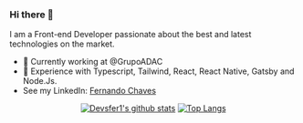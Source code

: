 ### Hi there 👋

I am a Front-end Developer passionate about the best and latest technologies on the market.

- 🔭 Currently working at @GrupoADAC
- 🌱 Experience with Typescript, Tailwind, React, React Native, Gatsby and Node.Js.
- See my LinkedIn: [Fernando Chaves](https://www.linkedin.com/in/fernandochavesfc/)

<div align="center" >

[![Devsfer1's github stats](https://github-readme-stats.vercel.app/api?username=devsfer1&show_icons=true&theme=radical&bg_color=30,0d0d0d,191919&title_color=fff&text_color=fff&icon_color=79ff97)](https://github.com/anuraghazra/github-readme-stats)
[![Top Langs](https://github-readme-stats.vercel.app/api/top-langs/?username=devsfer1&layout=compact&theme=radical&bg_color=30,0d0d0d,191919&title_color=fff&text_color=fff&icon_color=79ff97)](https://github.com/anuraghazra/github-readme-stats)

</div>

